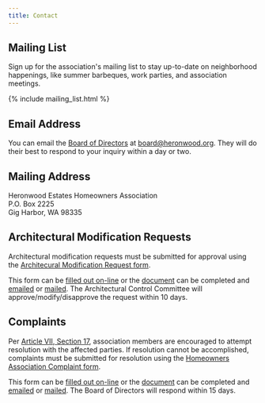 ```yaml
---
title: Contact
---
```


## Mailing List

Sign up for the association's mailing list to stay up-to-date on neighborhood happenings, like summer barbeques, work parties, and association meetings.

{% include mailing_list.html %}

## Email Address

You can email the [Board of Directors](governance.md#board-of-directors) at <board@heronwood.org>. They will do their best to respond to your inquiry within a day or two.

## Mailing Address

Heronwood Estates Homeowners Association  
P.O. Box 2225  
Gig Harbor, WA 98335

## Architectural Modification Requests

Architectural modification requests must be submitted for approval using the [Architecural Modification Request form](contact/architectural-modification-request.pdf).

This form can be [filled out on-line](https://forms.gle/DVrK8JngchL4UzdT7) or the [document](contact/architectural-modification-request.pdf) can be completed and [emailed](mailto:board@heronwood.org) or [mailed](#mailing-address). The Architectural Control Committee will approve/modify/disapprove the request within 10 days.

## Complaints

Per [Article VII, Section 17](governance/covenants-conditions-and-restrictions.md#section-17), association members are encouraged to attempt resolution with the affected parties. If resolution cannot be accomplished, complaints must be submitted for resolution using the [Homeowners Association Complaint form](contact/homeowners-association-complaint.pdf).

This form can be [filled out on-line](https://forms.gle/TraLMcNF88VGB25P8) or the [document](contact/homeowners-association-complaint.pdf) can be completed and [emailed](mailto:board@heronwood.org) or [mailed](#mailing-address). The Board of Directors will respond within 15 days.
